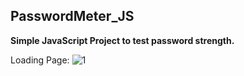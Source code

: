 ## PasswordMeter_JS

**Simple JavaScript Project to test password strength.**

Loading Page:
![1](https://user-images.githubusercontent.com/77594597/172874054-728f9c15-2968-4d10-9cef-9f542e8af2db.png)
